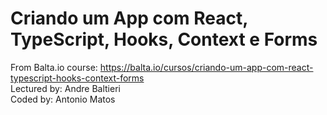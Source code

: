 # Criando um App com React, TypeScript, Hooks, Context e Forms  
  
From Balta.io course: https://balta.io/cursos/criando-um-app-com-react-typescript-hooks-context-forms  
Lectured by: Andre Baltieri  
Coded by: Antonio Matos  
